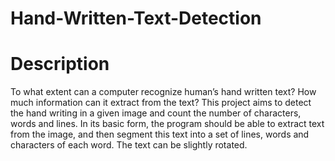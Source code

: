 # Hand-Written-Text-Detection

# Description

To what extent can a computer recognize human’s hand written text? How much information can it extract from the text? This project aims to detect the hand writing in a given image and count the number of characters, words and lines. In its basic form, the program should be able to extract text from the image, and then segment this text into a set of lines, words and characters of each word. The text can be slightly rotated. 
 
